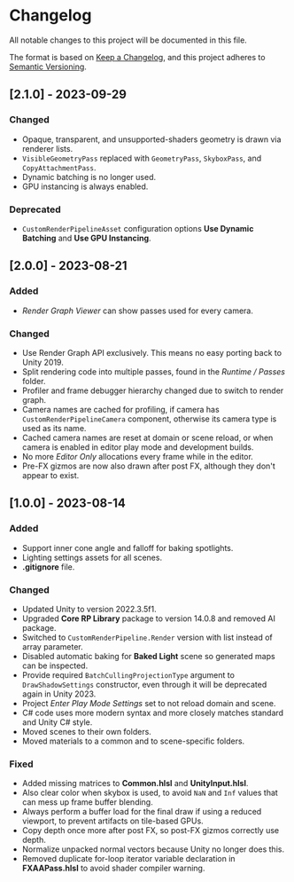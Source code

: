 # Changelog

All notable changes to this project will be documented in this file.

The format is based on [Keep a Changelog](https://keepachangelog.com/en/1.0.0/),
and this project adheres to [Semantic Versioning](https://semver.org/spec/v2.0.0.html).

## [2.1.0] - 2023-09-29

### Changed

- Opaque, transparent, and unsupported-shaders geometry is drawn via renderer lists.
- `VisibleGeometryPass` replaced with `GeometryPass`, `SkyboxPass`, and `CopyAttachmentPass`.
- Dynamic batching is no longer used.
- GPU instancing is always enabled.

### Deprecated

- `CustomRenderPipelineAsset` configuration options **Use Dynamic Batching** and **Use GPU Instancing**. 

## [2.0.0] - 2023-08-21

### Added

- _Render Graph Viewer_ can show passes used for every camera.

### Changed

- Use Render Graph API exclusively. This means no easy porting back to Unity 2019.
- Split rendering code into multiple passes, found in the _Runtime / Passes_ folder.
- Profiler and frame debugger hierarchy changed due to switch to render graph.
- Camera names are cached for profiling, if camera has `CustomRenderPipelineCamera` component, otherwise its camera type is used as its name.
- Cached camera names are reset at domain or scene reload, or when camera is enabled in editor play mode and development builds.
- No more _Editor Only_ allocations every frame while in the editor.
- Pre-FX gizmos are now also drawn after post FX,  although they don't appear to exist.

## [1.0.0] - 2023-08-14

### Added

- Support inner cone angle and falloff for baking spotlights.
- Lighting settings assets for all scenes.
- **.gitignore** file.

### Changed

- Updated Unity to version 2022.3.5f1.
- Upgraded **Core RP Library** package to version 14.0.8 and removed AI package.
- Switched to `CustomRenderPipeline.Render` version with list instead of array parameter.
- Disabled automatic baking for **Baked Light** scene so generated maps can be inspected.
- Provide required `BatchCullingProjectionType` argument to `DrawShadowSettings` constructor, even through it will be deprecated again in Unity 2023.
- Project _Enter Play Mode Settings_ set to not reload domain and scene.
- C# code uses more modern syntax and more closely matches standard and Unity C# style.
- Moved scenes to their own folders.
- Moved materials to a common and to scene-specific folders.

### Fixed

- Added missing matrices to **Common.hlsl** and **UnityInput.hlsl**.
- Also clear color when skybox is used, to avoid `NaN` and `Inf` values that can mess up frame buffer blending.
- Always perform a buffer load for the final draw if using a reduced viewport, to prevent artifacts on tile-based GPUs.
- Copy depth once more after post FX, so post-FX gizmos correctly use depth.
- Normalize unpacked normal vectors because Unity no longer does this.
- Removed duplicate for-loop iterator variable declaration in **FXAAPass.hlsl** to avoid shader compiler warning.
